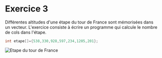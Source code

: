 # Exercice 3

Différentes altitudes d'une étape du tour de France sont mémorisées dans un vecteur.
L'exercice consiste à écrire un programme qui calcule le nombre de cols dans l'étape.

```c
int etape[]={538,330,928,597,234,1205,201}; 
```
![Etape du tour de France](http://resize2-europe1.ladmedia.fr/r/622,311,FFFFFF,center-middle/img/var/europe1/storage/images/europe1/sport/tour-de-france-decouvrez-le-parcours-de-la-15eme-etape-entre-millau-et-carcassonne-3716216/49389803-1-fre-FR/Tour-de-France-decouvrez-le-parcours-de-la-15eme-etape-entre-Millau-et-Carcassonne.jpg)

